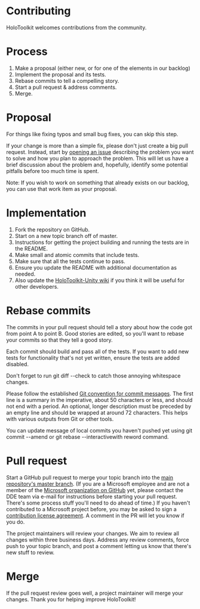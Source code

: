 # Contributing

HoloToolkit welcomes contributions from the community.

# Process

1. Make a proposal (either new, or for one of the elements in our backlog)
2. Implement the proposal and its tests.
3. Rebase commits to tell a compelling story.
4. Start a pull request & address comments.
5. Merge.

# Proposal

For things like fixing typos and small bug fixes, you can skip this step.

If your change is more than a simple fix, please don't just create a big pull request. 
Instead, start by [opening an issue](https://github.com/Microsoft/HoloToolkit-Unity/issues) describing the problem you want to solve and how you plan to approach the problem. 
This will let us have a brief discussion about the problem and, hopefully, identify some potential pitfalls before too much time is spent.

Note:  If you wish to work on something that already exists on our backlog, you can use that work item as your proposal.  

# Implementation

1. Fork the repository on GitHub.
2. Start on a new topic branch off of master.
3. Instructions for getting the project building and running the tests are in the README. 
4. Make small and atomic commits that include tests.
5. Make sure that all the tests continue to pass.
6. Ensure you update the README with additional documentation as needed.
7. Also update the [HoloToolkit-Unity wiki](https://github.com/Microsoft/HoloToolkit-Unity/wiki) if you think it will be useful for other developers.

# Rebase commits

The commits in your pull request should tell a story about how the code got from point A to point B. 
Good stories are edited, so you'll want to rebase your commits so that they tell a good story.

Each commit should build and pass all of the tests. 
If you want to add new tests for functionality that's not yet written, ensure the tests are added disabled.

Don't forget to run git diff --check to catch those annoying whitespace changes.
 
Please follow the established [Git convention for commit messages](https://www.git-scm.com/book/en/v2/Distributed-Git-Contributing-to-a-Project#Commit-Guidelines). 
The first line is a summary in the imperative, about 50 characters or less, and should not end with a period. 
An optional, longer description must be preceded by an empty line and should be wrapped at around 72 characters. 
This helps with various outputs from Git or other tools.

You can update message of local commits you haven't pushed yet using git commit --amend or git rebase --interactivewith reword command.

# Pull request

Start a GitHub pull request to merge your topic branch into the [main repository's master branch](https://github.com/Microsoft/HoloToolkit-Unity/tree/master). 
(If you are a Microsoft employee and are not a member of the [Microsoft organization on GitHub](https://github.com/Microsoft) yet, please contact the DDE team via e-mail for instructions before starting your pull request. There's some process stuff you'll need to do ahead of time.)
If you haven't contributed to a Microsoft project before, you may be asked to sign a [contribution license agreement](https://cla.microsoft.com/). 
A comment in the PR will let you know if you do.

The project maintainers will review your changes. We aim to review all changes within three business days.
Address any review comments, force push to your topic branch, and post a comment letting us know that there's new stuff to review.

# Merge

If the pull request review goes well, a project maintainer will merge your changes. Thank you for helping improve HoloToolkit!